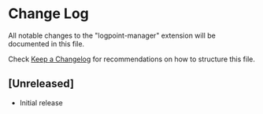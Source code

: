 # Change Log

All notable changes to the "logpoint-manager" extension will be documented in this file.

Check [Keep a Changelog](http://keepachangelog.com/) for recommendations on how to structure this file.

## [Unreleased]

- Initial release